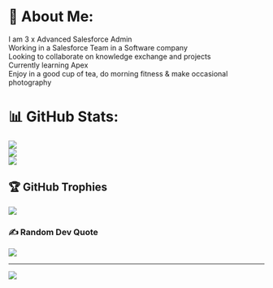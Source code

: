 # 💫 About Me:
I am 3 x Advanced Salesforce Admin<br>Working in a Salesforce Team in a Software company<br>Looking to collaborate on knowledge exchange and projects<br>Currently learning Apex<br>Enjoy in a good cup of tea, do morning fitness & make occasional photography<br>

# 📊 GitHub Stats:
![](https://github-readme-stats.vercel.app/api?username=GaussDev&theme=dark&hide_border=false&include_all_commits=false&count_private=false)<br/>
![](https://github-readme-streak-stats.herokuapp.com/?user=GaussDev&theme=dark&hide_border=false)<br/>
![](https://github-readme-stats.vercel.app/api/top-langs/?username=GaussDev&theme=dark&hide_border=false&include_all_commits=false&count_private=false&layout=compact)

## 🏆 GitHub Trophies
![](https://github-profile-trophy.vercel.app/?username=GaussDev&theme=radical&no-frame=false&no-bg=true&margin-w=4)

### ✍️ Random Dev Quote
![](https://quotes-github-readme.vercel.app/api?type=horizontal&theme=radical)

---
[![](https://visitcount.itsvg.in/api?id=GaussDev&icon=0&color=0)](https://visitcount.itsvg.in)

<!-- Proudly created with GPRM ( https://gprm.itsvg.in ) -->

